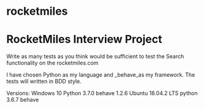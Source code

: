 # rocketmiles

# RocketMiles Interview Project

Write as many tests as you think would be sufficient to test the Search functionality on the rocketmiles.com 

I have chosen Python as my language and _behave_as my framework. The tests will written in BDD style.

Versions:
    Windows 10
        Python 3.7.0
        behave 1.2.6
    Ubuntu 18.04.2 LTS
        python 3.6.7
        behave 
        
